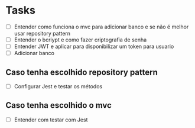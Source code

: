 # Tasks

- [ ] Entender como funciona o mvc para adicionar banco e se não é melhor usar repository pattern
- [ ] Entender o bcriypt e como fazer criptografia de senha
- [ ] Entender JWT e aplicar para disponibilizar um token para usuario
- [ ] Adicionar banco

## Caso tenha escolhido repository pattern

- [ ] Configurar Jest e testar os métodos

## Caso tenha escolhido o mvc

- [ ] Entender com testar com Jest
